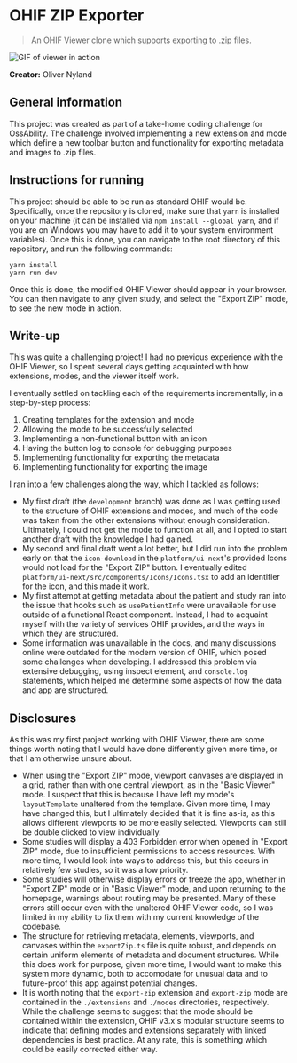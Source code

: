 # OHIF ZIP Exporter
> An OHIF Viewer clone which supports exporting to .zip files.

![GIF of viewer in action](export-zip.gif)

**Creator:** Oliver Nyland

## General information
This project was created as part of a take-home coding challenge for OssAbility. The challenge involved implementing a new extension and mode which define a new toolbar button and functionality for exporting metadata and images to .zip files.

## Instructions for running
This project should be able to be run as standard OHIF would be. Specifically, once the repository is cloned, make sure that `yarn` is installed on your machine (it can be installed via `npm install --global yarn`, and if you are on Windows you may have to add it to your system environment variables). Once this is done, you can navigate to the root directory of this repository, and run the following commands:

```
yarn install
yarn run dev
```

Once this is done, the modified OHIF Viewer should appear in your browser. You can then navigate to any given study, and select the "Export ZIP" mode, to see the new mode in action.

## Write-up
This was quite a challenging project! I had no previous experience with the OHIF Viewer, so I spent several days getting acquainted with how extensions, modes, and the viewer itself work.

I eventually settled on tackling each of the requirements incrementally, in a step-by-step process:
1. Creating templates for the extension and mode
2. Allowing the mode to be successfully selected
3. Implementing a non-functional button with an icon
4. Having the button log to console for debugging purposes
5. Implementing functionality for exporting the metadata
6. Implementing functionality for exporting the image

I ran into a few challenges along the way, which I tackled as follows:
* My first draft (the `development` branch) was done as I was getting used to the structure of OHIF extensions and modes, and much of the code was taken from the other extensions without enough consideration. Ultimately, I could not get the mode to function at all, and I opted to start another draft with the knowledge I had gained.
* My second and final draft went a lot better, but I did run into the problem early on that the `icon-download` in the `platform/ui-next`'s provided Icons would not load for the "Export ZIP" button. I eventually edited `platform/ui-next/src/components/Icons/Icons.tsx` to add an identifier for the icon, and this made it work.
* My first attempt at getting metadata about the patient and study ran into the issue that hooks such as `usePatientInfo` were unavailable for use outside of a functional React component. Instead, I had to acquaint myself with the variety of services OHIF provides, and the ways in which they are structured.
* Some information was unavailable in the docs, and many discussions online were outdated for the modern version of OHIF, which posed some challenges when developing. I addressed this problem via extensive debugging, using inspect element, and `console.log` statements, which helped me determine some aspects of how the data and app are structured.

## Disclosures
As this was my first project working with OHIF Viewer, there are some things worth noting that I would have done differently given more time, or that I am otherwise unsure about.

* When using the "Export ZIP" mode, viewport canvases are displayed in a grid, rather than with one central viewport, as in the "Basic Viewer" mode. I suspect that this is because I have left my mode's `layoutTemplate` unaltered from the template. Given more time, I may have changed this, but I ultimately decided that it is fine as-is, as this allows different viewports to be more easily selected. Viewports can still be double clicked to view individually.
* Some studies will display a 403 Forbidden error when opened in "Export ZIP" mode, due to insufficient permissions to access resources. With more time, I would look into ways to address this, but this occurs in relatively few studies, so it was a low priority.
* Some studies will otherwise display errors or freeze the app, whether in "Export ZIP" mode or in "Basic Viewer" mode, and upon returning to the homepage, warnings about routing may be presented. Many of these errors still occur even with the unaltered OHIF Viewer code, so I was limited in my ability to fix them with my current knowledge of the codebase.
* The structure for retrieving metadata, elements, viewports, and canvases within the `exportZip.ts` file is quite robust, and depends on certain uniform elements of metadata and document structures. While this does work for purpose, given more time, I would want to make this system more dynamic, both to accomodate for unusual data and to future-proof this app against potential changes.
* It is worth noting that the `export-zip` extension and `export-zip` mode are contained in the `./extensions` and `./modes` directories, respectively. While the challenge seems to suggest that the mode should be contained within the extension, OHIF v3.x's modular structure seems to indicate that defining modes and extensions separately with linked dependencies is best practice. At any rate, this is something which could be easily corrected either way.
